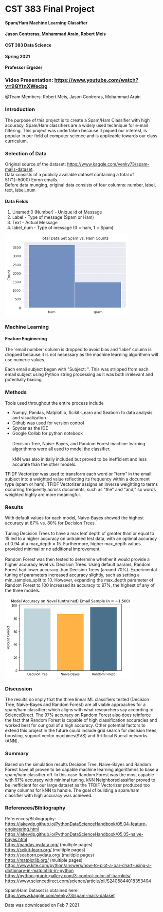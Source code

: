# CST 383 Final Project
#### Spam/Ham Machine Learning Classifier
#### Jason Contreras, Mohammad Arain, Robert Meis
#### CST 383 Data Science
#### Spring 2021
#### Professor Ergezer 

### Video Presentation: https://www.youtube.com/watch?v=9QYtnXWecbg

@Team Members: Robert Meis, Jason Contreras, Mohammad Arain


### Introduction
The purpose of this project is to create a Spam/Ham Classifier with high accuracy. Spam/Ham classifiers are a widely used technique for e-mail filtering. This project was undertaken because it piqued our interest, is popular in our field of computer science and is applicable towards our class curriculum.


### Selection of Data
Original source of the dataset: https://www.kaggle.com/venky73/spam-mails-dataset. <br/>
Data consists of a publicly available dataset containing a total of 5171(~5000) Enron emails.<br/>
Before data munging, original data consists of four columns: number, label, text, label_num

#### Data Fields
1. Unamed:0 (Number) - Unique id of Message
2. Label - Type of message (Spam or Ham)
3. Text - Actual Message
4. label_num - Type of message (0 = ham, 1 = Spam)

![Dataset](https://github.com/m-arain/CST383Project/raw/main/Dataset.png 'Dataset')


### Machine Learning
#### Feature Engineering 
The 'email number' column is dropped to avoid bias and 'label' column is dropped because it is not necessary as the machine learning algorithmn will use numeric values.

Each email subject began with "Subject: ". This was stripped from each email subject using Python string processing as it was both irrelevant and potentially biasing.


### Methods
Tools used throughout the entire process include  <br/>
* Numpy, Pandas, Matplotlib, Scikit-Learn and Seaborn fo data analysis and visualization
* Github was used for version control
* Spyder as the IDE
* Google Collab for python notebook 
<br/> <br/>
Decision Tree, Naive-Bayes, and Random Forest machine learning algorithmns were all used to model the classifier.<br /><br />
kNN was also initially included but proved to be inefficient and less accurate than the other models.

TFIDF Vectorizer was used to transform each word or "term" in the email subject into a weighted value reflecting its frequency within a document type (spam or ham). TFIDF Vectorizer assigns an inverse weighting to terms occurring frequently across documents, such as "the" and "and," so words weighted highly are more meaningful.


### Results
With default values for each model, Naive-Bayes showed the highest accuracy at 87% vs. 80% for Decision Trees.<br/><br/>
Tuning Decision Trees to have a max leaf depth of greater than or equal to 15 led to a higher accuracy on untrained test data, with an optimal accuracy of 0.94 at a max_depth = 15. Furthermore, higher max_depth values provided minimal or no additional improvement. <br/><br/>
Random Forest was then tested to determine whether it would provide a higher accuracy level vs. Decision Trees. Using default params, Random Forest had lower accuracy than Decision Trees (around 70%). Experimental tuning of parameters increased accuracy slightly, such as setting a min_samples_split to 10. However, expanding the max_depth parameter of Random Forest to 100 increased its accuracy to 97%, the highest of any of the three models.

![Results](https://github.com/m-arain/CST383Project/raw/main/Results.png 'Results')


### Discussion 
The results do imply that the three linear ML classifiers tested (Decision Tree, Naive-Bayes and Random Forest) are all viable approaches for a spam/ham classifier; which aligns with what researchers say according to ScienceDirect. The 97% accuracy on Random Forest also does reinforce the fact that Random Forest is capable of high classification accuracies and worked best for our goal of a high accuracy. Other potential factors to extend this project in the future could include grid search for decision trees, boosting, support vector machines(SVS) and Artificial Nueral networks (ANN).


### Summary
Based on the simulation results Decision Tree, Naive-Bayes and Random Forest have all proven to be capable machine learning algorithmns to base a spam/ham classifier off. In this case Random Forest was the most capable with 97% accuracy with minimal tuning. kNN Neighborsclassifier proved to be inefficient for our large dataset as the TFDIF Vectorizer produced too many columns for kNN to handle. The goal of building a spam/ham classifier with high accuracy was achieved.


### References/Bibliography

References/Bibliography: <br/>
https://jakevdp.github.io/PythonDataScienceHandbook/05.04-feature-engineering.html <br/>
https://jakevdp.github.io/PythonDataScienceHandbook/05.05-naive-bayes.html <br/>
https://pandas.pydata.org/ (multiple pages) <br/>
https://scikit-learn.org/ (multiple pages) <br/>
https://seaborn.pydata.org/ (multiple pages) <br/>
https://matplotlib.org/ (multiple pages) <br/>
https://www.kite.com/python/answers/how-to-plot-a-bar-chart-using-a-dictionary-in-matplotlib-in-python <br/>
https://python-graph-gallery.com/3-control-color-of-barplots/ <br/>
https://www.sciencedirect.com/science/article/pii/S2405844018353404 <br/>

Spam/Ham Dataset is obtained here: https://www.kaggle.com/venky73/spam-mails-dataset

Data was downloaded on Feb 7 2021
